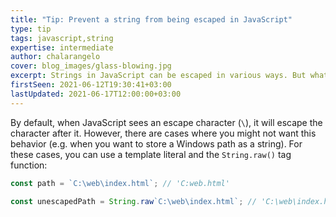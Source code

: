 ```yaml
---
title: "Tip: Prevent a string from being escaped in JavaScript"
type: tip
tags: javascript,string
expertise: intermediate
author: chalarangelo
cover: blog_images/glass-blowing.jpg
excerpt: Strings in JavaScript can be escaped in various ways. But what if you need to prevent a string from being escaped? Here's a handy trick for that.
firstSeen: 2021-06-12T19:30:41+03:00
lastUpdated: 2021-06-17T12:00:00+03:00
---
```


By default, when JavaScript sees an escape character (`\`), it will escape the character after it. However, there are cases where you might not want this behavior (e.g. when you want to store a Windows path as a string). For these cases, you can use a template literal and the `String.raw()` tag function:

```js
const path = `C:\web\index.html`; // 'C:web.html'

const unescapedPath = String.raw`C:\web\index.html`; // 'C:\web\index.html'
```
